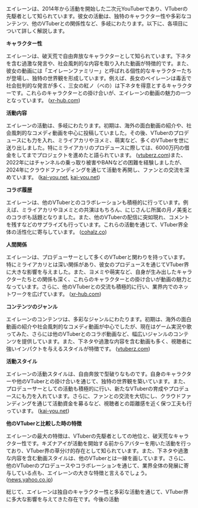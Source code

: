 エイレーンは、2014年から活動を開始した二次元YouTuberであり、VTuberの先駆者として知られています。彼女の活動は、独特のキャラクター性や多彩なコンテンツ、他のVTuberとの関係性など、多岐にわたります。以下に、各項目について詳しく解説します。

**キャラクター性**

エイレーンは、破天荒で自由奔放なキャラクターとして知られています。下ネタを含む過激な発言や、社会風刺的な内容を取り入れた動画が特徴的です。また、彼女の動画には「エイレーンファミリー」と呼ばれる個性的なキャラクターたちが登場し、独特の世界観を形成しています。例えば、長女のベイレーンは毒舌で社会批判的な発言が多く、三女の紅ノ（べの）は下ネタを得意とするキャラクターです。これらのキャラクターとの掛け合いが、エイレーンの動画の魅力の一つとなっています。 ([xr-hub.com](https://xr-hub.com/archives/5309?utm_source=openai))

**活動内容**

エイレーンの活動は、多岐にわたります。初期は、海外の面白動画の紹介や、社会風刺的なコメディ動画を中心に投稿していました。その後、VTuberのプロデュースにも力を入れ、ミライアカリやヨメミ、萌実など、多くのVTuberを世に送り出しました。特にミライアカリのプロデュースに際しては、6000万円の借金をしてまでプロジェクトを進めたと語られています。 ([vtuberz.com](https://vtuberz.com/eilene/?utm_source=openai))また、2022年にはチャンネルの乗っ取り被害やBANなどの困難を経験しましたが、2024年にクラウドファンディングを通じて活動を再開し、ファンとの交流を深めています。 ([kai-you.net](https://kai-you.net/article/88225?utm_source=openai), [kai-you.net](https://kai-you.net/article/91284?utm_source=openai))

**コラボ履歴**

エイレーンは、他のVTuberとのコラボレーションも積極的に行っています。例えば、ミライアカリやヨメミとの共演はもちろん、にじさんじ所属の月ノ美兎とのコラボも話題となりました。また、他のVTuberの配信に突如現れ、コメントを残すなどのサプライズも行っています。これらの活動を通じて、VTuber界全体の活性化に寄与しています。 ([cohalz.co](https://cohalz.co/entry/2018/10/22/191919?utm_source=openai))

**人間関係**

エイレーンは、プロデューサーとして多くのVTuberと関わりを持っています。特にミライアカリとは深い関係があり、彼女のプロデュースを通じてVTuber界に大きな影響を与えました。また、ヨメミや萌実など、自身が生み出したキャラクターたちとの関係も深く、これらのキャラクターとの掛け合いが動画の魅力となっています。さらに、他のVTuberとの交流も積極的に行い、業界内でのネットワークを広げています。 ([xr-hub.com](https://xr-hub.com/archives/5309?utm_source=openai))

**コンテンツのジャンル**

エイレーンのコンテンツは、多彩なジャンルにわたります。初期は、海外の面白動画の紹介や社会風刺的なコメディ動画が中心でしたが、現在はゲーム実況や歌ってみた、さらには他のVTuberとのコラボ動画など、幅広いジャンルのコンテンツを提供しています。また、下ネタや過激な内容を含む動画も多く、視聴者に強いインパクトを与えるスタイルが特徴です。 ([vtuberz.com](https://vtuberz.com/eilene/?utm_source=openai))

**活動スタイル**

エイレーンの活動スタイルは、自由奔放で型破りなものです。自身のキャラクターや他のVTuberとの掛け合いを通じて、独特の世界観を築いています。また、プロデューサーとしての活動も積極的に行い、新たなVTuberの育成やプロデュースにも力を入れています。さらに、ファンとの交流を大切にし、クラウドファンディングを通じて活動資金を募るなど、視聴者との距離感を近く保つ工夫も行っています。 ([kai-you.net](https://kai-you.net/article/91284?utm_source=openai))

**他のVTuberと比較した時の特徴**

エイレーンの最大の特徴は、VTuberの先駆者としての地位と、破天荒なキャラクター性です。キズナアイが活動を開始する前からアバターを用いた活動を行っており、VTuber界の草分け的存在として知られています。また、下ネタや過激な内容を含む動画スタイルは、他のVTuberとは一線を画しています。さらに、他のVTuberのプロデュースやコラボレーションを通じて、業界全体の発展に寄与している点も、エイレーンの大きな特徴と言えるでしょう。 ([news.yahoo.co.jp](https://news.yahoo.co.jp/articles/cc825868fd0f6a8fd7627f233bb378dbfe31e585?utm_source=openai))

総じて、エイレーンは独自のキャラクター性と多彩な活動を通じて、VTuber界に多大な影響を与えてきた存在です。今後の活動 